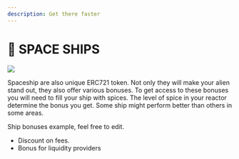 ```yaml
---
description: Get there faster
---
```


# 🚀 SPACE SHIPS

![](.gitbook/assets/space\_race.jpeg)

Spaceship are also unique ERC721 token. Not only they will make your alien stand out, they also offer various bonuses. To get access to these bonuses you will need to fill your ship with spices. The level of spice in your reactor determine the bonus you get. Some ship might perform better than others in some areas.

Ship bonuses example, feel free to edit.

* Discount on fees.
* Bonus for liquidity providers
